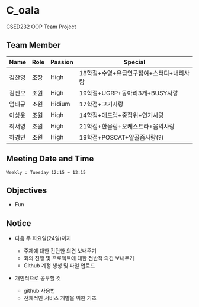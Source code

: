 # C_oala
CSED232 OOP Team Project

## Team Member

|Name|Role|Passion|Special|
|----|----|-------|-------|
|김찬영|조장|High|18학점+수영+유급연구참여+스터디+내리사랑|
|김진모|조원|High|19학점+UGRP+동아리3개+BUSY사랑|
|엄태규|조원|Hidium|17학점+고기사랑|
|이상윤|조원|High|14학점+애드립+중집위+연기사랑|
|최서영|조원|High|21학점+한울림+오케스트라+음악사랑|
|하경민|조원|High|19학점+POSCAT+알골즘사랑(?)|


## Meeting Date and Time

```
Weekly : Tuesday 12:15 ~ 13:15
```

## Objectives
* Fun
 
## Notice
- 다음 주 화요일(24일)까지
   - 주제에 대한 간단한 의견 보내주기
   - 회의 진행 및 프로젝트에 대한 전반적 의견 보내주기
   - Github 계정 생성 및 파일 업로드

- 개인적으로 공부할 것
   - github 사용법
   - 전체적인 서비스 개발을 위한 기초
